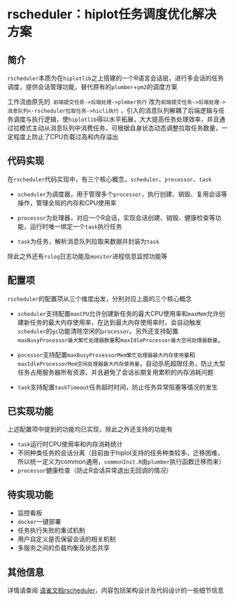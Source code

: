 # rscheduler：hiplot任务调度优化解决方案

## 简介

  `rscheduler`本质为在`hiplotlib`之上搭建的一个R语言会话层，进行多会话的任务调度，提供会话管理功能，替代原有的`plumber`+`pm2`的调度方案

  工作流由原先的` 前端提交任务->后端处理->plmber执行` 改为`前端提交任务->后端处理->消息队列<-rscheduler拉取任务->hicli执行` ，引入的消息队列解耦了后端逻辑与任务调度与执行逻辑，使`hiplotlib`得以水平拓展，大大提高任务处理效率，并且通过拉模式主动从消息队列中消费任务，可根据自身状态动态调整拉取任务数量，一定程度上防止了CPU负载过高和内存溢出

## 代码实现

在`rscheduler`代码实现中，有三个核心概念，`scheduler`、`processor`、`task`

* `scheduler`为调度器，用于管理多个`processor`，执行创建、销毁、复用会话等操作，管理全局的内存和CPU使用率

* `processor`为处理器，对应一个R会话，实现会话创建、销毁、健康检查等功能，运行时唯一绑定一个`task`执行任务

* `task`为任务，解析消息队列拉取来数据并封装为`task`

除此之外还有`rslog`日志功能及`monitor`进程信息监控功能等

## 配置项

`rscheduler`的配置项从三个维度出发，分别对应上面的三个核心概念

* `scheduler`支持配置`maxCPU`允许创建新任务的最大CPU使用率和`maxMem`允许创建新任务的最大内存使用率，在达到最大内存使用率时，会自动触发`scheduler`的`gc`功能清除空闲的`processor`。另外还支持配置`maxBusyProcessor最大繁忙处理器数量`和`maxIdleProcessor最大空闲处理器数量`。

* `pocessor`支持配置`maxBusyProcessorMem繁忙处理器最大内存使用量`和`maxIdleProcessorMem空闲处理器最大内存使用量`，自动杀死超限任务，防止大型任务占用服务器所有资源，并且避免了会话长期复用累积的内存消耗问题

* `task`支持配置`taskTimeout`任务超时时间，防止任务异常阻塞等情况的发生

## 已实现功能

上述配置项中提到的功能均已实现，除此之外还支持的功能有

* `task`运行时CPU使用率和内存消耗统计
* 不同种类任务的会话分离（目前由于hiplot支持的任务种类较多，迁移困难，所以统一定义为common通用，`commonInit.R`由`plumber`执行函数迁移而来）
* `processor`健康检查（防止R会话异常退出无回调的情况）

## 待实现功能

* 监控看板
* `docker`一键部署
* 任务执行失败的重试机制
* 用户自定义是否保留会话的相关机制
* 多服务之间的负载均衡及状态共享

## 其他信息

详情请查阅 [语雀文档rscheduler](https://www.yuque.com/liang09255/kqaphq/ius7rerk4bw6c4md?singleDoc)，内容包括架构设计及代码设计的一些细节信息

